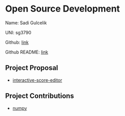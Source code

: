 # Open Source Development

Name: Sadi Gulcelik

UNI: sg3790

Github: [link](https://github.com/sadigulcelik)

Github README: [link](https://github.com/sadigulcelik/sadigulcelik/blob/main/README.md)

## Project Proposal
- [interactive-score-editor](../projects/python/interactive-score-editor.md)

## Project Contributions
- [numpy](../projects/python/librosa.md)
